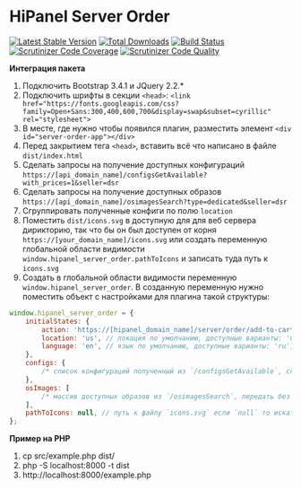 # HiPanel Server Order

[![Latest Stable Version](https://poser.pugx.org/hiqdev/hipanel-server-order/v/stable)](https://packagist.org/packages/hiqdev/hipanel-server-order)
[![Total Downloads](https://poser.pugx.org/hiqdev/hipanel-server-order/downloads)](https://packagist.org/packages/hiqdev/hipanel-server-order)
[![Build Status](https://img.shields.io/travis/hiqdev/hipanel-server-order.svg)](https://travis-ci.org/hiqdev/hipanel-server-order)
[![Scrutinizer Code Coverage](https://img.shields.io/scrutinizer/coverage/g/hiqdev/hipanel-server-order.svg)](https://scrutinizer-ci.com/g/hiqdev/hipanel-server-order/)
[![Scrutinizer Code Quality](https://img.shields.io/scrutinizer/g/hiqdev/hipanel-server-order.svg)](https://scrutinizer-ci.com/g/hiqdev/hipanel-server-order/)

**Интеграция пакета**

1. Подключить Bootstrap 3.4.1 и JQuery 2.2.*
2. Подключить шрифты в секции `<head>`: `<link href="https://fonts.googleapis.com/css?family=Open+Sans:300,400,600,700&display=swap&subset=cyrillic" rel="stylesheet">`
3. В месте, где нужно чтобы появился плагин, разместить элемент `<div id="server-order-app"></div>`
4. Перед закрытием тега `<head>`, вставить всё что написано в файле `dist/index.html`
5. Сделать запросы на получение доступных конфигураций `https://[api_domain_name]/configsGetAvailable?with_prices=1&seller=dsr`
6. Сделать запросы на получение доступных образов `https://[api_domain_name]/osimagesSearch?type=dedicated&seller=dsr`
7. Сгруппировать полученные конфиги по полю `location`
8. Поместить `dist/icons.svg` в доступную для для веб сервера дирикторию, так что бы он был доступен от корня  `https://[your_domain_name]/icons.svg` или создать переменную глобальной области видимости `window.hipanel_server_order.pathToIcons` и записать туда путь к `icons.svg`
9. Создать в глобальной области видимости переменную `window.hipanel_server_order`. В созданную переменную нужно поместить объект с настройками для плагина такой структуры:
```javascript
window.hipanel_server_order = {
    initialStates: {
        action: 'https://[hipanel_domain_name]/server/order/add-to-cart-dedicated', // действие формы для заказа
        location: 'us', // локация по умолчанию, доступные варианты: 'us', 'nl'
        language: 'en', // язык по умолчанию, доступные варианты: 'ru', 'en'
    },
    configs: {
        /* список конфигураций полученный из `/configsGetAvailable`, сгруппированных по локации, пример в `src/index.js:17` */
    },
    osImages: [
        /* массив доступных образов из `/osimagesSearch`, передать без модификации */
    ],
    pathToIcons: null, // путь к файлу `icons.svg` если `null` то искать `https://[your_domain_name]/icons.svg`
};
```

**Пример на PHP**

1. cp src/example.php dist/
2. php -S localhost:8000 -t dist
3. http://localhost:8000/example.php

